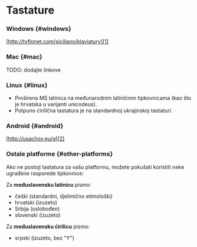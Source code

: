 

# Tastature

### Windows \{#windows}

[http://tyflonet.com/siciliano/klaviatury][1]

### Mac \{#mac}

TODO: dodajte linkove

### Linux \{#linux}

- Proširena MS latinica na međunarodnim latiničnim tipkovnicama (kao što je hrvatska u varijanti unicodeus).
- Potpuno ćirilična tastatura je na standardnoj ukrajinskoj tastaturi.

### Android \{#android}

[http://usachov.eu/g][2]

### Ostale platforme \{#other-platforms}

Ako ne postoji tastatura za vašu platformu, možete pokušati koristiti neke ugrađene rasporede tipkovnice:

Za **međuslavensku latinicu** pismo:

- češki (standardni, djelimično etimološki)
- hrvatski (izuzeto)
- Srbija (oslobođen)
- slovenski (izuzeto)

Za **međuslavensku ćirilicu** pismo:

- srpski (izuzeto, bez "Y")

[1]: http://tyflonet.com/siciliano/klaviatury

[2]: http://usachov.eu/g

